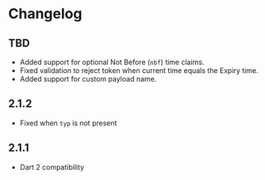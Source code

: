 # Changelog

## TBD

+ Added support for optional Not Before (`nbf`) time claims.
+ Fixed validation to reject token when current time equals the Expiry time.
+ Added support for custom payload name.

## 2.1.2

+ Fixed when `typ` is not present

## 2.1.1

+ Dart 2 compatibility

